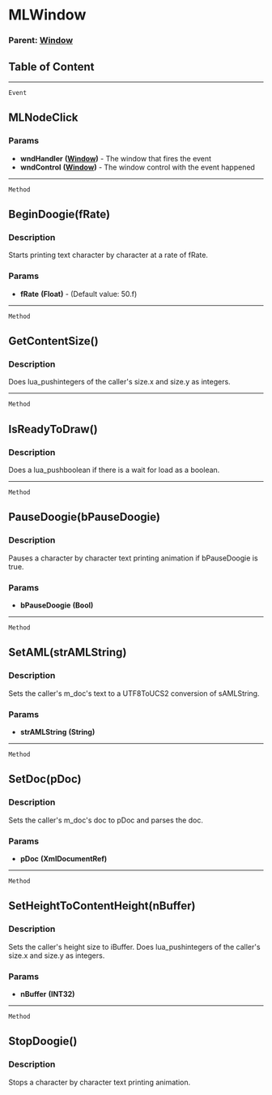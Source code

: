 MLWindow
========

### Parent: [Window](../WindowControls/Window.html)

Table of Content
---------------- 

<!-- toc -->

------------------------------------------------------------------------

`Event`

MLNodeClick
-----------

### Params

-   **wndHandler** **([Window](../WindowControls/Window.html))** - The
    window that fires the event
-   **wndControl** **([Window](../WindowControls/Window.html))** - The
    window control with the event happened

------------------------------------------------------------------------

`Method`

BeginDoogie(fRate)
------------------

### Description

Starts printing text character by character at a rate of fRate.

### Params

-   **fRate** **(Float)** - (Default value: 50.f)

------------------------------------------------------------------------

`Method`

GetContentSize()
----------------

### Description

Does lua\_pushintegers of the caller's size.x and size.y as integers.

------------------------------------------------------------------------

`Method`

IsReadyToDraw()
---------------

### Description

Does a lua\_pushboolean if there is a wait for load as a boolean.

------------------------------------------------------------------------

`Method`

PauseDoogie(bPauseDoogie)
-------------------------

### Description

Pauses a character by character text printing animation if bPauseDoogie
is true.

### Params

-   **bPauseDoogie** **(Bool)**

------------------------------------------------------------------------

`Method`

SetAML(strAMLString)
--------------------

### Description

Sets the caller's m\_doc's text to a UTF8ToUCS2 conversion of
sAMLString.

### Params

-   **strAMLString** **(String)**

------------------------------------------------------------------------

`Method`

SetDoc(pDoc)
------------

### Description

Sets the caller's m\_doc's doc to pDoc and parses the doc.

### Params

-   **pDoc** **(XmlDocumentRef)**

------------------------------------------------------------------------

`Method`

SetHeightToContentHeight(nBuffer)
---------------------------------

### Description

Sets the caller's height size to iBuffer. Does lua\_pushintegers of the
caller's size.x and size.y as integers.

### Params

-   **nBuffer** **(INT32)**

------------------------------------------------------------------------

`Method`

StopDoogie()
------------

### Description

Stops a character by character text printing animation.
